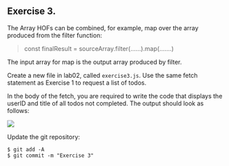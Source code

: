 ## Exercise 3.

The Array HOFs can be combined, for example, map over the array produced from the filter function:

> const finalResult = sourceArray.filter(......).map(.......)

The input array for map is the output array produced by filter.

Create a new file in lab02, called `exercise3.js`. Use the same fetch statement as Exercise 1 to request a list of todos.

In the body of the fetch, you are required to write the code that displays the userID and title of all todos not completed. The output should look as follows:

![][incompleted]

Update the git repository:
~~~ 
$ git add -A
$ git commit -m "Exercise 3"
~~~
[incompleted]: ./img/incompleted.png
